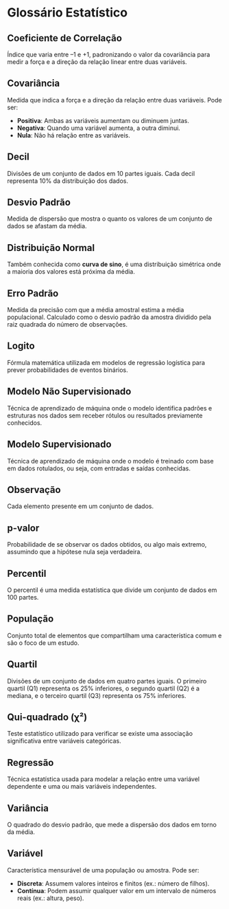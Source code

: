 # Glossário Estatístico

## Coeficiente de Correlação
Índice que varia entre –1 e +1, padronizando o valor da covariância para medir a força e a direção da relação linear entre duas variáveis.

## Covariância
Medida que indica a força e a direção da relação entre duas variáveis. Pode ser:
- **Positiva**: Ambas as variáveis aumentam ou diminuem juntas.
- **Negativa**: Quando uma variável aumenta, a outra diminui.
- **Nula**: Não há relação entre as variáveis.

## Decil
Divisões de um conjunto de dados em 10 partes iguais. Cada decil representa 10% da distribuição dos dados.

## Desvio Padrão
Medida de dispersão que mostra o quanto os valores de um conjunto de dados se afastam da média.

## Distribuição Normal
Também conhecida como **curva de sino**, é uma distribuição simétrica onde a maioria dos valores está próxima da média.

## Erro Padrão
Medida da precisão com que a média amostral estima a média populacional. Calculado como o desvio padrão da amostra dividido pela raiz quadrada do número de observações.

## Logito
Fórmula matemática utilizada em modelos de regressão logística para prever probabilidades de eventos binários.

## Modelo Não Supervisionado
Técnica de aprendizado de máquina onde o modelo identifica padrões e estruturas nos dados sem receber rótulos ou resultados previamente conhecidos.

## Modelo Supervisionado
Técnica de aprendizado de máquina onde o modelo é treinado com base em dados rotulados, ou seja, com entradas e saídas conhecidas.

## Observação
Cada elemento presente em um conjunto de dados.

## p-valor
Probabilidade de se observar os dados obtidos, ou algo mais extremo, assumindo que a hipótese nula seja verdadeira.

## Percentil
O percentil é uma medida estatística que divide um conjunto de dados em 100 partes.

## População
Conjunto total de elementos que compartilham uma característica comum e são o foco de um estudo.

## Quartil
Divisões de um conjunto de dados em quatro partes iguais. O primeiro quartil (Q1) representa os 25% inferiores, o segundo quartil (Q2) é a mediana, e o terceiro quartil (Q3) representa os 75% inferiores.

## Qui-quadrado (χ²)
Teste estatístico utilizado para verificar se existe uma associação significativa entre variáveis categóricas.

## Regressão
Técnica estatística usada para modelar a relação entre uma variável dependente e uma ou mais variáveis independentes.

## Variância
O quadrado do desvio padrão, que mede a dispersão dos dados em torno da média.

## Variável
Característica mensurável de uma população ou amostra. Pode ser:
- **Discreta**: Assumem valores inteiros e finitos (ex.: número de filhos).
- **Contínua**: Podem assumir qualquer valor em um intervalo de números reais (ex.: altura, peso).
